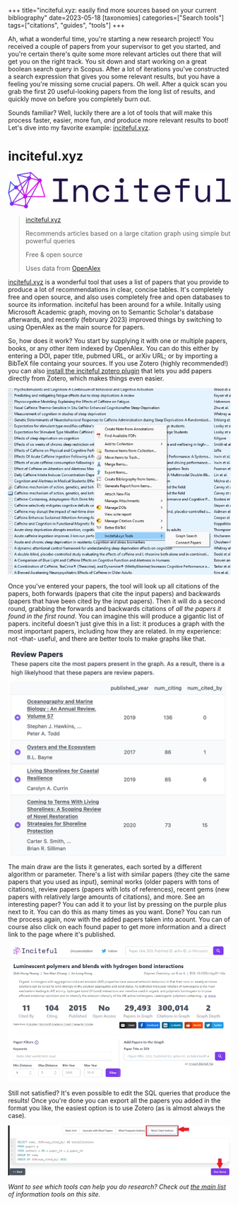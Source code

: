 +++
title="inciteful.xyz: easily find more sources based on your current bibliography" 
date=2023-05-18
[taxonomies]
categories=["Search tools"]
tags=["citations", "guides", "tools"]
+++

Ah, what a wonderful time, you're starting a new research project! You received  a couple of papers from your supervisor to get you started, and you're certain there's quite some more relevant articles out there that will get you on the right track. You sit down and start working on a great boolean search query in Scopus. After a lot of iterations you've constructed a search expression that gives you some relevant results, but you have a feeling you're missing some crucial papers. Oh well. After a quick scan you grab the first 20 useful-looking papers from the long list of results, and quickly move on before you completely burn out.

Sounds familiar? Well, luckily there are a lot of tools that will make this process faster, easier, more fun, *and* produce more relevant results to boot! Let's dive into my favorite example: [inciteful.xyz](https://inciteful.xyz/).

<!-- more -->
# inciteful.xyz
![inciteful logo](logo.png)

> [inciteful.xyz](https://inciteful.xyz/) 
> 
> Recommends articles based on a large citation graph using simple but powerful queries
> 
> Free & open source
> 
> Uses data from [OpenAlex](https://openalex.org/)


[inciteful.xyz](https://inciteful.xyz/) is a wonderful tool that uses a list of papers that you provide to produce a lot of recommendations in clear, concise tables. It's completely free and open source, and also uses completely free and open databases to source its information. 
inciteful has been around for a while. Initally using Microsoft Academic graph, moving on to Semantic Scholar's database afterwards, and recently (february 2023) improved things by switching to using OpenAlex as the main source for papers.

So, how does it work? You start by supplying it with one or multiple papers, books, or any other item indexed by OpenAlex. You can do this either by entering a DOI, paper title, pubmed URL, or arXiv URL; or by importing a BibTeX file containg your sources. If you use Zotero (highly recommended!) you can also [install the inciteful zotero plugin](https://github.com/inciteful-xyz/inciteful-zotero-plugin) that lets you add papers directly from Zotero, which makes things even easier.

![inciteful zotero](5.jpg)

Once you've entered your papers, the tool will look up all citations of the papers, both forwards (papers that cite the input papers) and backwards (papers that have been cited by the input papers). Then it will do a second round, grabbing the forwards and backwards citations of *all the papers it found in the first round*. You can imagine this will produce a gigantic list of papers. inciteful doesn't just give this in a list: it produces a graph with the most important papers, including how they are related. In my experience: not -that- useful, and there are better tools to make graphs like that. 

![inciteful search](2.jpg)

The main draw are the lists it generates, each sorted by a different algorithm or parameter. There's a list with similar papers (they cite the same papers that you used as input), seminal works (older papers with tons of citations), review papers (papers with lots of references), recent gems (new papers with relatively large amounts of citations), and more. See an interesting paper? You can add it to your list by pressing on the purple plus next to it. You can do this as many times as you want. Done? You can run the process again, now with the added papers taken into acount. You can of course also click on each found paper to get more information and a direct link to the page where it's published. 

![inciteful details](3.jpg)

Still not satisfied? It's even possible to edit the SQL queries that produce the results! Once you're done you can export all the papers you added in the format you like, the easiest option is to use Zotero (as is almost always the case).

![inciteful sql](4.jpg)

*Want to see which tools can help you do research? Check out [the main list](@/list/_index.md) of information tools on this site.*
